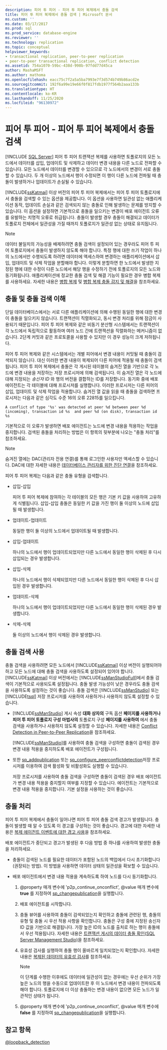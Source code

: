 ```yaml
---
description: 피어 투 피어 - 피어 투 피어 복제에서 충돌 검색
title: 피어 투 피어 복제에서 충돌 검색 | Microsoft 문서
ms.custom: ''
ms.date: 03/17/2017
ms.prod: sql
ms.prod_service: database-engine
ms.reviewer: ''
ms.technology: replication
ms.topic: conceptual
helpviewer_keywords:
- transactional replication, peer-to-peer replication
- peer-to-peer transactional replication, conflict detection
ms.assetid: 754a1070-59bc-438d-998b-97fdd77d45ca
author: MashaMSFT
ms.author: mathoma
ms.openlocfilehash: eacc75c7f2a5a5ba7993e7f3d574b749b86acd2e
ms.sourcegitcommit: 192f6a99e19e66f0f817fdb1977f564b2aaa133b
ms.translationtype: HT
ms.contentlocale: ko-KR
ms.lasthandoff: 11/25/2020
ms.locfileid: "96130972"
---
```

# <a name="peer-to-peer---conflict-detection-in-peer-to-peer-replication"></a>피어 투 피어 - 피어 투 피어 복제에서 충돌 검색
[!INCLUDE [SQL Server](../../../includes/applies-to-version/sqlserver.md)]
  피어 투 피어 트랜잭션 복제를 사용하면 토폴로지의 모든 노드에서 데이터를 삽입, 업데이트 및 삭제하고 데이터 변경 내용을 다른 노드로 전파할 수 있습니다. 모든 노드에서 데이터를 변경할 수 있으므로 각 노드에서의 변경이 서로 충돌할 수 있습니다. 두 개 이상의 노드에서 행이 수정되면 이 행이 다른 노드에 전파될 때 충돌이 발생하거나 업데이트가 손실될 수 있습니다.  
  
 [!INCLUDE[ssKatmai](../../../includes/sskatmai-md.md)] 이상 버전의 피어 투 피어 복제에서는 피어 투 피어 토폴로지에서 충돌을 검색할 수 있는 옵션을 제공합니다. 이 옵션을 사용하면 일관성 없는 애플리케이션 동작, 업데이트 손실과 같은 검색되지 않는 충돌로 인해 발생하는 문제를 방지할 수 있습니다. 이 옵션을 설정하면 기본적으로 충돌을 일으키는 변경이 배포 에이전트 오류를 유발하는 치명적 오류로 취급됩니다. 충돌이 발생할 경우 충돌이 해결되고 데이터가 토폴로지 전체에서 일관성을 가질 때까지 토폴로지가 일관성 없는 상태로 유지됩니다.  
  
> [!NOTE]  
>  데이터 불일치의 가능성을 배제하려면 충돌 검색이 설정되어 있는 경우라도 피어 투 피어 토폴로지에서 충돌이 발생하지 않도록 해야 합니다. 특정 행에 대한 쓰기 작업이 하나의 노드에서만 수행되도록 하려면 데이터에 액세스하여 변경하는 애플리케이션에서 삽입, 업데이트 및 삭제 작업을 분할해야 합니다. 이렇게 분할하면 한 노드에서 발생한 지정된 행에 대한 수정이 다른 노드에서 해당 행을 수정하기 전에 토폴로지의 모든 노드와 동기화됩니다. 애플리케이션에 정교한 충돌 검색 및 해결 기능이 필요한 경우 병합 복제를 사용하세요. 자세한 내용은 [병합 복제](../../../relational-databases/replication/merge/merge-replication.md) 및 [병합 복제 충돌 감지 및 해결](../../../relational-databases/replication/merge/advanced-merge-replication-conflict-detection-and-resolution.md)을 참조하세요.  
  
## <a name="understanding-conflicts-and-conflict-detection"></a>충돌 및 충돌 검색 이해  
 단일 데이터베이스에서는 서로 다른 애플리케이션에 의해 수행된 동일한 행에 대한 변경이 충돌을 일으키지 않습니다. 트랜잭션이 직렬화되고, 동시 변경 처리를 위해 잠금이 사용되기 때문입니다. 피어 투 피어 복제와 같은 비동기 분산형 시스템에서는 트랜잭션이 각 노드에서 독립적으로 활동하며 여러 노드 간에 트랜잭션을 직렬화하는 메커니즘이 없습니다. 2단계 커밋과 같은 프로토콜을 사용할 수 있지만 이 경우 성능이 크게 저하됩니다.  
  
 피어 투 피어 복제와 같은 시스템에서는 개별 피어에서 변경 내용이 커밋될 때 충돌이 검색되지 않습니다. 대신 이러한 변경 내용이 복제되어 다른 피어에 적용될 때 충돌이 검색됩니다. 피어 투 피어 복제에서 충돌은 각 게시된 테이블의 숨겨진 열을 기반으로 각 노드에 변경 내용을 저장하는 저장 프로시저에 의해 검색됩니다. 이 숨겨진 열은 각 노드에 대해 지정되는 *송신자 ID* 와 행의 버전을 결합하는 ID를 저장합니다. 동기화 중에 배포 에이전트는 각 테이블에 대해 프로시저를 실행합니다. 이러한 프로시저는 다른 피어의 삽입, 업데이트 및 삭제 작업을 적용합니다. 숨겨진 열 값을 읽을 때 충돌을 검색하면 프로시저는 다음과 같은 심각도 수준 16의 오류 22815를 일으킵니다.  
  
 `A conflict of type '%s' was detected at peer %d between peer %d (incoming), transaction id %s  and peer %d (on disk), transaction id %s`  
  
 기본적으로 이 오류가 발생하면 배포 에이전트는 노드에 변경 내용을 적용하는 작업을 중지합니다. 검색된 충돌을 처리하는 방법은 이 항목의 뒷부분에 나오는 "충돌 처리"를 참조하세요.  
  
> [!NOTE]  
>  숨겨진 열에는 DAC(관리자 전용 연결)를 통해 로그인한 사용자만 액세스할 수 있습니다. DAC에 대한 자세한 내용은 [데이터베이스 관리자를 위한 진단 연결](../../../database-engine/configure-windows/diagnostic-connection-for-database-administrators.md)을 참조하세요.  
  
 피어 투 피어 복제는 다음과 같은 충돌 유형을 검색합니다.  
  
-   삽입-삽입  
  
     피어 투 피어 복제에 참여하는 각 테이블의 모든 행은 기본 키 값을 사용하여 고유하게 식별됩니다. 삽입-삽입 충돌은 동일한 키 값을 가진 행이 둘 이상의 노드에 삽입될 때 발생합니다.  
  
-   업데이트-업데이트  
  
     동일한 행이 둘 이상의 노드에서 업데이트될 때 발생합니다.  
  
-   삽입-업데이트  
  
     하나의 노드에서 행이 업데이트되었지만 다른 노드에서 동일한 행이 삭제된 후 다시 삽입되는 경우 발생합니다.  
  
-   삽입-삭제  
  
     하나의 노드에서 행이 삭제되었지만 다른 노드에서 동일한 행이 삭제된 후 다시 삽입된 경우 발생합니다.  
  
-   업데이트-삭제  
  
     하나의 노드에서 행이 업데이트되었지만 다른 노드에서 동일한 행이 삭제된 경우 발생합니다.  
  
-   삭제-삭제  
  
     둘 이상의 노드에서 행이 삭제된 경우 발생합니다.  
  
## <a name="enabling-conflict-detection"></a>충돌 검색 사용  
 충돌 검색을 사용하려면 모든 노드에서 [!INCLUDE[ssKatmai](../../../includes/sskatmai-md.md)] 이상 버전이 실행되어야 하고 모든 노드에 대해 충돌 검색을 사용하도록 설정되어 있어야 합니다. [!INCLUDE[ssKatmai](../../../includes/sskatmai-md.md)] 이상 버전에서는 [!INCLUDE[ssManStudioFull](../../../includes/ssmanstudiofull-md.md)]에서 충돌 검색이 기본적으로 사용되도록 설정됩니다. 충돌 발생 가능성이 낮은 경우라도 충돌 검색을 사용하도록 설정하는 것이 좋습니다. 충돌 검색은 [!INCLUDE[ssManStudio](../../../includes/ssmanstudio-md.md)] 또는 [!INCLUDE[tsql](../../../includes/tsql-md.md)] 저장 프로시저를 사용하여 사용하거나 사용하지 않도록 설정할 수 있습니다.  
  
-   [!INCLUDE[ssManStudio](../../../includes/ssmanstudio-md.md)] 게시 속성 **대화 상자의** 구독 옵션 **페이지를 사용하거나 피어 투 피어 토폴로지 구성 마법사의** 토폴로지 구성 **페이지를 사용하여** 에서 충돌 검색을 사용하거나 사용하지 않도록 설정할 수 있습니다. 자세한 내용은 [Conflict Detection in Peer-to-Peer Replication](../../../relational-databases/replication/transactional/peer-to-peer-conflict-detection-in-peer-to-peer-replication.md)을 참조하세요.  
  
     [!INCLUDE[ssManStudio](../../../includes/ssmanstudio-md.md)]를 사용하여 충돌 검색을 구성하면 충돌이 검색된 경우 변경 내용 적용을 중지하도록 배포 에이전트가 구성됩니다.  
  
-   또한 [sp_addpublication](../../../relational-databases/system-stored-procedures/sp-addpublication-transact-sql.md) 또는 [sp_configure_peerconflictdetection](../../../relational-databases/system-stored-procedures/sp-configure-peerconflictdetection-transact-sql.md)저장 프로시저를 이용하여 검색 활성화 및 비활성화도 실행할 수 있습니다.  
  
     저장 프로시저를 사용하여 충돌 검색을 구성하면 충돌이 검색된 경우 배포 에이전트가 변경 내용 적용을 중지할지 여부를 지정할 수 있습니다. 에이전트는 기본적으로 변경 내용 적용을 중지합니다. 기본 설정을 사용하는 것이 좋습니다.  
  
## <a name="handling-conflicts"></a>충돌 처리  
 피어 투 피어 복제에서 충돌이 일어나면 피어 투 피어 충돌 검색 경고가 발생됩니다. 충돌이 발생할 때 알 수 있도록 이 경고를 구성하는 것이 좋습니다. 경고에 대한 자세한 내용은 [복제 에이전트 이벤트에 대한 경고 사용](../../../relational-databases/replication/agents/use-alerts-for-replication-agent-events.md)을 참조하세요.  
  
 배포 에이전트가 중단되고 경고가 발생된 후 다음 방법 중 하나를 사용하여 발생한 충돌을 처리하세요.  
  
-   충돌이 검색된 노드를 필요한 데이터가 포함된 노드의 백업에서 다시 초기화합니다(권장되는 방법). 이 방법을 사용하면 데이터 상태의 일관성을 확보할 수 있습니다.  
  
-   배포 에이전트에서 변경 내용 적용을 계속하도록 하여 노드를 다시 동기화합니다.  
  
    1.  @property 매개 변수에 'p2p_continue_onconflict', @value 매개 변수에 **true** 를 지정하여 [sp_changepublication](../../../relational-databases/system-stored-procedures/sp-changepublication-transact-sql.md)을 실행합니다.  
  
    2.  배포 에이전트를 시작합니다.  
  
    3.  충돌 뷰어를 사용하여 충돌이 검색되었는지 확인하고 충돌에 관련된 행, 충돌의 유형 및 충돌 시 우선 적용 사항을 확인합니다. 충돌은 구성 중에 지정된 송신자 ID 값을 기반으로 해결됩니다. 가장 높은 ID의 노드를 출처로 하는 행이 충돌에서 우선 적용됩니다. 자세한 내용은 [트랜잭션 게시의 데이터 충돌 확인&#40;SQL Server Management Studio&#41;](../../../relational-databases/replication/view-data-conflicts-for-transactional-publications-sql-server-management-studio.md)을 참조하세요.  
  
    4.  유효성 검사를 실행하여 충돌 행이 올바르게 일치되었는지 확인합니다. 자세한 내용은 [복제된 데이터의 유효성 검사](../../../relational-databases/replication/validate-data-at-the-subscriber.md)를 참조하세요.  
  
        > [!NOTE]  
        >  이 단계를 수행한 이후에도 데이터에 일관성이 없는 경우에는 우선 순위가 가장 높은 노드의 행을 수동으로 업데이트한 후 이 노드에서 변경 내용이 전파되도록 해야 합니다. 토폴로지에 더 이상 충돌하는 변경 내용이 없으면 모든 노드가 일관적인 상태가 됩니다.  
  
    5.  @property 매개 변수에 'p2p_continue_onconflict', @value 매개 변수에 **false** 를 지정하여 [sp_changepublication](../../../relational-databases/system-stored-procedures/sp-changepublication-transact-sql.md)을 실행합니다.  
  
## <a name="see-also"></a>참고 항목  
 [@loopback_detection](../../../relational-databases/replication/transactional/peer-to-peer-transactional-replication.md)  
  
  
